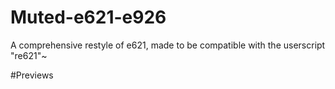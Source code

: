 # Muted-e621-e926

A comprehensive restyle of e621, made to be compatible with the userscript "re621"~

#Previews
